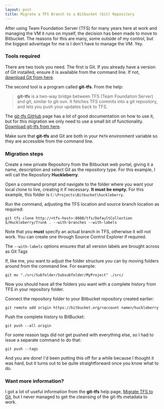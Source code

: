```yaml
---
layout: post
title: Migrate a TFS Branch to a Bitbucket (Git) Repository
---
```


After using Team Foundation Server (TFS) for many years here at work and managing the VM it runs on myself, the decision has been made to move to Bitbucket. The reasons for this are many, some outside of my control, but the biggest advantage for me is I don't have to manage the VM. Yey.

### Tools required ###

There are two tools you need. The first is Git. If you already have a version of Git installed, ensure it is available from the command line. If not, [download Git from here](http://git-scm.com/downloads). 

The second tool is a program called **git-tfs**. From the help:

>**git-tfs** is a two-way bridge between TFS (Team Foundation Server) and git, similar to git-svn. It fetches TFS commits into a git repository, and lets you push your updates back to TFS.

The [git-tfs GitHub](https://github.com/git-tfs/git-tfs) page has a lot of good documentation on how to use it, but for this migration we only need to use a small bit of functionality. [Download git-tfs from here](https://github.com/git-tfs/git-tfs/releases).
 
Make sure that **git-tfs** and Git are both in your `PATH` environment variable so they are accessible from the command line.

### Migration steps ###

Create a new private Repository from the Bitbucket web portal, giving it a name, description and select Git as the repository type. For this example, I will call the Repository **Huckleberry**.

Open a command prompt and navigate to the folder where you want your local clone to live, creating it if necessary. **It must be empty.** For this example, this folder is `C:\Projects\Bitbucket\huckleberry`.

Run the command, adjusting the TFS location and source branch location as required:

`git tfs clone http://<tfs-host>:8080/tfs/DefaultCollection $/Huckleberry/Trunk . --with-branches --with-labels`

Note that you **must** specify an actual branch in TFS, otherwise it will not work. You can create one through Source Control Explorer if required.

The `--with-labels` options ensures that all version labels are brought across as Git Tags

If, like me, you want to adjust the folder structure you can by moving folders around from the command line. For example:

`git mv "./src/Subfolder/Subsubfolder/MyProject" ./src/`

Now you should have all the folders you want with a complete history from TFS in your repository folder.

Connect the repository folder to your Bitbucket repository created earlier:

`git remote add origin https://bitbucket.org/<account name>/huckleberry`

Push the complete history to BitBucket:

`git push --all origin`

For some reason tags did not get pushed with everything else, so I had to issue a separate command to do that: 

`git push --tags`

And you are done! I'd been putting this off for a while because I thought it was hard, but it turns out to be quite straightforward once you know what to do.

### Want more information? ###

I got a lot of useful information from the **git-tfs** help page, [Migrate TFS to Git](
https://github.com/git-tfs/git-tfs/blob/master/doc/usecases/migrate_tfs_to_git.md
), but I never managed to get the cleansing of the git-tfs metadata to work.